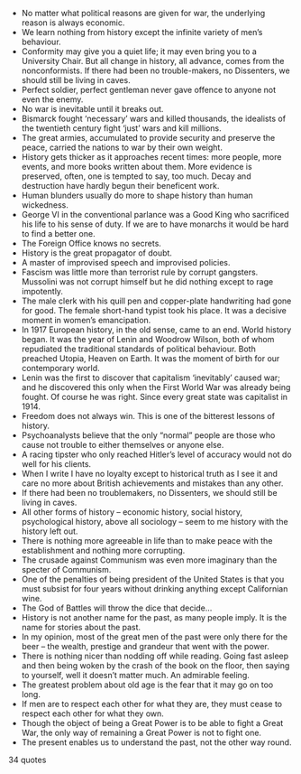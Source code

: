  - No matter what political reasons are given for war, the underlying reason is always economic.
 - We learn nothing from history except the infinite variety of men’s behaviour.
 - Conformity may give you a quiet life; it may even bring you to a University Chair. But all change in history, all advance, comes from the nonconformists. If there had been no trouble-makers, no Dissenters, we should still be living in caves.
 - Perfect soldier, perfect gentleman never gave offence to anyone not even the enemy.
 - No war is inevitable until it breaks out.
 - Bismarck fought ‘necessary’ wars and killed thousands, the idealists of the twentieth century fight ‘just’ wars and kill millions.
 - The great armies, accumulated to provide security and preserve the peace, carried the nations to war by their own weight.
 - History gets thicker as it approaches recent times: more people, more events, and more books written about them. More evidence is preserved, often, one is tempted to say, too much. Decay and destruction have hardly begun their beneficent work.
 - Human blunders usually do more to shape history than human wickedness.
 - George VI in the conventional parlance was a Good King who sacrificed his life to his sense of duty. If we are to have monarchs it would be hard to find a better one.
 - The Foreign Office knows no secrets.
 - History is the great propagator of doubt.
 - A master of improvised speech and improvised policies.
 - Fascism was little more than terrorist rule by corrupt gangsters. Mussolini was not corrupt himself but he did nothing except to rage impotently.
 - The male clerk with his quill pen and copper-plate handwriting had gone for good. The female short-hand typist took his place. It was a decisive moment in women’s emancipation.
 - In 1917 European history, in the old sense, came to an end. World history began. It was the year of Lenin and Woodrow Wilson, both of whom repudiated the traditional standards of political behaviour. Both preached Utopia, Heaven on Earth. It was the moment of birth for our contemporary world.
 - Lenin was the first to discover that capitalism ‘inevitably’ caused war; and he discovered this only when the First World War was already being fought. Of course he was right. Since every great state was capitalist in 1914.
 - Freedom does not always win. This is one of the bitterest lessons of history.
 - Psychoanalysts believe that the only “normal” people are those who cause not trouble to either themselves or anyone else.
 - A racing tipster who only reached Hitler’s level of accuracy would not do well for his clients.
 - When I write I have no loyalty except to historical truth as I see it and care no more about British achievements and mistakes than any other.
 - If there had been no troublemakers, no Dissenters, we should still be living in caves.
 - All other forms of history – economic history, social history, psychological history, above all sociology – seem to me history with the history left out.
 - There is nothing more agreeable in life than to make peace with the establishment and nothing more corrupting.
 - The crusade against Communism was even more imaginary than the specter of Communism.
 - One of the penalties of being president of the United States is that you must subsist for four years without drinking anything except Californian wine.
 - The God of Battles will throw the dice that decide...
 - History is not another name for the past, as many people imply. It is the name for stories about the past.
 - In my opinion, most of the great men of the past were only there for the beer – the wealth, prestige and grandeur that went with the power.
 - There is nothing nicer than nodding off while reading. Going fast asleep and then being woken by the crash of the book on the floor, then saying to yourself, well it doesn’t matter much. An admirable feeling.
 - The greatest problem about old age is the fear that it may go on too long.
 - If men are to respect each other for what they are, they must cease to respect each other for what they own.
 - Though the object of being a Great Power is to be able to fight a Great War, the only way of remaining a Great Power is not to fight one.
 - The present enables us to understand the past, not the other way round.

34 quotes